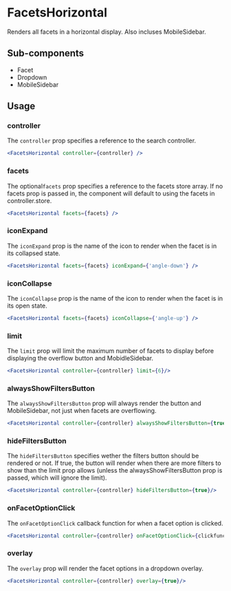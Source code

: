 # FacetsHorizontal

Renders all facets in a horizontal display. Also incluses MobileSidebar.

## Sub-components
- Facet
- Dropdown
- MobileSidebar

## Usage

### controller
The `controller` prop specifies a reference to the search controller.

```jsx
<FacetsHorizontal controller={controller} />
```

### facets
The optional`facets` prop specifies a reference to the facets store array. If no facets prop is passed in, the component will default to using the facets in controller.store. 

```jsx
<FacetsHorizontal facets={facets} />
```

### iconExpand
The `iconExpand` prop is the name of the icon to render when the facet is in its collapsed state.

```jsx
<FacetsHorizontal facets={facets} iconExpand={'angle-down'} />
```

### iconCollapse
The `iconCollapse` prop is the name of the icon to render when the facet is in its open state.

```jsx
<FacetsHorizontal facets={facets} iconCollapse={'angle-up'} />
```

### limit
The `limit` prop will limit the maximum number of facets to display before displaying the overflow button and MobidleSidebar.

```jsx
<FacetsHorizontal controller={controller} limit={6}/>
```

### alwaysShowFiltersButton
The `alwaysShowFiltersButton` prop will always render the button and MobileSidebar, not just when facets are overflowing.

```jsx
<FacetsHorizontal controller={controller} alwaysShowFiltersButton={true} />
```

### hideFiltersButton
The `hideFiltersButton` specifies wether the filters button should be rendered or not. If true, the button will render when there are more filters to show than the limit prop allows (unless the alwaysShowFiltersButton prop is passed, which will ignore the limit). 

```jsx
<FacetsHorizontal controller={controller} hideFiltersButton={true}/>
```


### onFacetOptionClick
The `onFacetOptionClick` callback function for when a facet option is clicked. 

```jsx
<FacetsHorizontal controller={controller} onFacetOptionClick={clickfunc}/>
```

### overlay
The `overlay` prop will render the facet options in a dropdown overlay.

```jsx
<FacetsHorizontal controller={controller} overlay={true}/>
```
